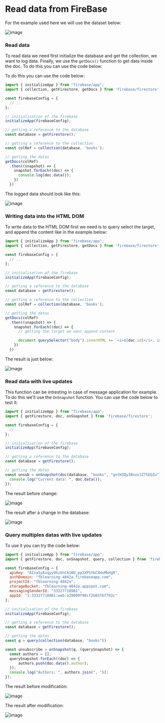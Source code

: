 # Read data from FireBase

For the example used here we will use the dataset below:

![image](https://user-images.githubusercontent.com/73474137/167245351-4f59d006-c8df-4ecd-89e2-537f1dd4cc81.png)

### Read data

To read data we need first initialize the database and get the collection, we want to log data. Finally, we use the `getDocs()` function to get data inside the doc.
To do this you can use the code below:

To do this you can use the code below:

```js
import { initializeApp } from "firebase/app";
import { collection, getFirestore, getDocs } from 'firebase/firestore';

const firebaseConfig = {
  // ...
};

// initialisation of the firebase
initializeApp(firebaseConfig);

// getting a reference to the database
const database = getFirestore();

// getting a reference to the collection
const colRef = collection(database, 'books');

// getting the datas
getDocs(colRef)
  .then((snapshot) => {
    snapshot.forEach((doc) => {
      console.log(doc.data());
    })
  })
```

The logged data should look like this:

![image](https://user-images.githubusercontent.com/73474137/167245397-cb4fd3e6-1389-416c-b834-5ef893506026.png)

### Writing data into the HTML DOM

To write data to the HTML DOM first we need is to query select the target, and append the content like in the example below:

```js
import { initializeApp } from "firebase/app";
import { collection, getFirestore, getDocs } from 'firebase/firestore';

const firebaseConfig = {
  // ...
};

// initialisation of the firebase
initializeApp(firebaseConfig);

// getting a reference to the database
const database = getFirestore();

// getting a reference to the collection
const colRef = collection(database, 'books');

// getting the datas
getDocs(colRef)
  .then((snapshot) => {
    snapshot.forEach((doc) => {
      // getting the target we want append content

      document.querySelector("body").innerHTML += `<i>${doc.id}</i>, is named <b>"${doc.data().title}"</b> wrote by <b>${doc.data().author}</b>`;
    })
  })
```

The result is just below:

![image](https://user-images.githubusercontent.com/73474137/167245708-3068cd38-7877-4273-9a4d-1fe863b1888a.png)

### Read data with live updates

This function can be intresting in case of message application for example. To do this we'll use the `OnSnapshot` function. You can use the code below to test it:

```js
import { initializeApp } from "firebase/app";
import { getFirestore, doc, onSnapshot } from 'firebase/firestore';

const firebaseConfig = {
  //...
};

// initialisation of the firebase
initializeApp(firebaseConfig);

// getting a reference to the database
const database = getFirestore();

// getting the datas
const unsub = onSnapshot(doc(database, "books", "gntH3Qy38oovJZ75EQZu"), (doc) => {
  console.log("Current data: ", doc.data());
});
```

The result before change:

![image](https://user-images.githubusercontent.com/73474137/167271172-22f84baa-6109-456e-bbee-f217c2b03fe1.png)

The result after a change in the database:

![image](https://user-images.githubusercontent.com/73474137/167271203-bb43f658-d4b6-4d2d-a303-8c6d7786f5ec.png)

### Query multiples datas with live updates

To use it you can try the code below:

```js
import { initializeApp } from "firebase/app";
import { getFirestore, doc, onSnapshot, query, collection } from 'firebase/firestore';

const firebaseConfig = {
  apiKey: "AIzaSyAzqyy9hzUnCA1BU_pp2XPSYkCXHoMkHg0",
  authDomain: "fblearning-4842a.firebaseapp.com",
  projectId: "fblearning-4842a",
  storageBucket: "fblearning-4842a.appspot.com",
  messagingSenderId: "33327718981",
  appId: "1:33327718981:web:a29099f90cf2b85f6f792c"
};

// initialisation of the firebase
initializeApp(firebaseConfig);

// getting a reference to the database
const database = getFirestore();

// getting the datas
const q = query(collection(database, "books"))

const unsubscribe = onSnapshot(q, (querySnapshot) => {
  const authors = [];
  querySnapshot.forEach((doc) => {
      authors.push(doc.data().author);
  });
  console.log("Authors: ", authors.join(", "));
});
```

The result before modification:

![image](https://user-images.githubusercontent.com/73474137/167271816-3d30a7f6-226e-4db8-94a8-02a5ef81ad44.png)

The result after modification:

![image](https://user-images.githubusercontent.com/73474137/167271831-0819b173-297a-4d16-aa43-4e3df0ac362c.png)
